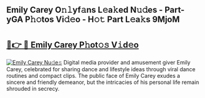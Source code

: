 ## Emily Carey O𝚗𝚕yf𝚊ns L𝚎a𝚔ed N𝚞𝚍es - Part-yGA P𝚑𝚘tos Vi𝚍𝚎o - H𝚘𝚝 Part L𝚎a𝚔s 9MjoM

# <h2><a href="http://kf2m2za.oniu.top/?m=Emily+Carey">🔗👉 🔴 Emily Carey P𝚑ot𝚘𝚜 V𝚒d𝚎o</a></h2>

[![Emily Carey Nu𝚍e𝚜](https://i.imgur.com/0qMVB7G.gif)](http://kf2m2za.oniu.top/?m=Emily+Carey)
Digital media provider and amusement giver Emily Carey, celebrated for sharing dance and lifestyle ideas through viral dance routines and compact clips. The public face of Emily Carey exudes a sincere and friendly demeanor, but the intricacies of his personal life remain shrouded in secrecy.  
